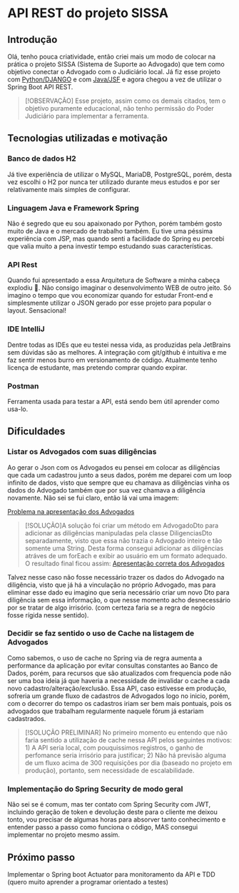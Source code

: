 # API REST do projeto SISSA

## Introdução

Olá, tenho pouca criatividade, então criei mais um modo de colocar na prática o projeto SISSA (Sistema de Suporte ao Advogado) que tem como objetivo conectar o Advogado com o Judiciário local. Já fiz esse projeto com <a href="https://github.com/victorramide/sissa">Python/DJANGO</a> e com <a href="https://github.com/victorramide/SISSAJSF">Java/JSF</a> e agora chegou a vez de utilizar o Spring Boot API REST.

>[!OBSERVAÇÃO]
>Esse projeto, assim como os demais citados, tem o objetivo puramente educacional, não tenho permissão do Poder Judiciário para implementar a ferramenta.

## Tecnologias utilizadas e motivação

### Banco de dados H2
Já tive experiência de utilizar o MySQL, MariaDB, PostgreSQL, porém, desta vez escolhi o H2 por nunca ter utilizado durante meus estudos e por ser relativamente mais simples de configurar.

### Linguagem Java e Framework Spring
Não é segredo que eu sou apaixonado por Python, porém também gosto muito de Java e o mercado de trabalho também. Eu tive uma péssima experiência com JSP, mas quando senti a facilidade do Spring eu percebi que valia muito a pena investir tempo estudando suas características.

### API Rest
Quando fui apresentado a essa Arquitetura de Software a minha cabeça explodiu 🤯. Não consigo imaginar o desenvolvimento WEB de outro jeito. Só imagino o tempo que vou economizar quando for estudar Front-end e simplesmente utilizar o JSON gerado por esse projeto para popular o layout. Sensacional!

### IDE IntelliJ
Dentre todas as IDEs que eu testei nessa vida, as produzidas pela JetBrains sem dúvidas são as melhores. A integração com git/github é intuitiva e me faz sentir menos burro em versionamento de código. Atualmente tenho licença de estudante, mas pretendo comprar quando expirar.

### Postman
Ferramenta usada para testar a API, está sendo bem útil aprender como usa-lo.

## Dificuldades

### Listar os Advogados com suas diligências
Ao gerar o Json com os Advogados eu pensei em colocar as diligências que cada um cadastrou junto a seus dados, porém me deparei com um loop infinito de dados, visto que sempre que eu chamava as diligências vinha os dados do Advogado também que por sua vez chamava a diligência novamente. Não sei se fui claro, então lá vai uma imagem:

[Problema na apresentação dos Advogados](docs/001.png)

>[!SOLUÇÃO]A solução foi criar um método em AdvogadoDto para adicionar as diligências manipuladas pela classe DiligenciasDto separadamente, visto que essa não trazia o Advogado inteiro e tão somente uma String. Desta forma consegui adicionar as diligências atráves de um forEach e exibir ao usuário em um formato adequado. O resultado final ficou assim: [Apresentação correta dos Advogados](docs/002.png)

Talvez nesse caso não fosse necessário trazer os dados do Advogado na diligência, visto que já há a vinculação no próprio Advogado, mas para eliminar esse dado eu imagino que seria necessário criar um novo Dto para diligência sem essa informação, o que nesse momento acho desnecessário por se tratar de algo irrisório. (com certeza faria se a regra de negócio fosse rígida nesse sentido).

### Decidir se faz sentido o uso de Cache na listagem de Advogados
Como sabemos, o uso de cache no Spring via de regra aumenta a performance da aplicação por evitar consultas constantes ao Banco de Dados, porém, para recursos que são atualizados com frequencia pode não ser uma boa ideia já que haveria a necessidade de invalidar o cache a cada novo cadastro/alteração/exclusão. Essa API, caso estivesse em produção, sofreria um grande fluxo de cadastros de Advogados logo no inicio, porém, com o decorrer do tempo os cadastros iriam ser bem mais pontuais, pois os advogados que trabalham regularmente naquele fórum já estariam cadastrados.

>[!SOLUÇÃO PRELIMINAR] No primeiro momento eu entendo que não faria sentido a utilização de cache nessa API pelos seguintes motivos: 1) A API seria local, com pouquissimos registros, o ganho de perfomance seria irrisório para justificar; 2) Não há previsão alguma de um fluxo acima de 300 requisições por dia (baseado no projeto em produção), portanto, sem necessidade de escalabilidade.

### Implementação do Spring Security de modo geral
Não sei se é comum, mas ter contato com Spring Security com JWT, incluindo geração de token e devolução deste para o cliente me deixou tonto, vou precisar de algumas horas para absorver tanto conhecimento e entender passo a passo como funciona o código, MAS consegui implementar no projeto mesmo assim.

## Próximo passo
Implementar o Spring boot Actuator para monitoramento da API e TDD (quero muito aprender a programar orientado a testes)



